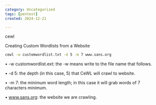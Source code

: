 ```yaml
---
category: Uncategorized
tags: [pentest]
created: 2024-12-21

---
```

cewl

Creating Custom Wordlists from a Website

~~~bash
cewl -w customwordlist.txt -d 5 -m 7 www.sans.org
~~~

• -w customwordlist.ext: the -w means write to the file name that follows.  

• -d 5: the depth (in this case, 5) that CeWL will crawl to website.  

• -m 7: the minimum word length; in this case it will grab words of 7 characters minimum.  

• www.sans.org: the website we are crawling. 
